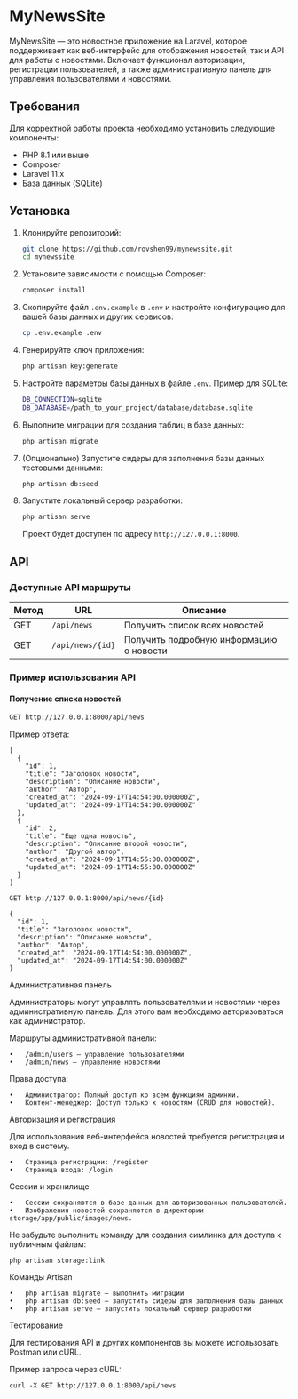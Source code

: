 # MyNewsSite

MyNewsSite — это новостное приложение на Laravel, которое поддерживает как веб-интерфейс для отображения новостей, так и API для работы с новостями. Включает функционал авторизации, регистрации пользователей, а также административную панель для управления пользователями и новостями.

## Требования

Для корректной работы проекта необходимо установить следующие компоненты:

- PHP 8.1 или выше
- Composer
- Laravel 11.x
- База данных (SQLite)

## Установка

1. Клонируйте репозиторий:

    ```bash
    git clone https://github.com/rovshen99/mynewssite.git
    cd mynewssite
    ```

2. Установите зависимости с помощью Composer:

    ```bash
    composer install
    ```

3. Скопируйте файл `.env.example` в `.env` и настройте конфигурацию для вашей базы данных и других сервисов:

    ```bash
    cp .env.example .env
    ```

4. Генерируйте ключ приложения:

    ```bash
    php artisan key:generate
    ```

5. Настройте параметры базы данных в файле `.env`. Пример для SQLite:

    ```bash
    DB_CONNECTION=sqlite
    DB_DATABASE=/path_to_your_project/database/database.sqlite
    ```

6. Выполните миграции для создания таблиц в базе данных:

    ```bash
    php artisan migrate
    ```

7. (Опционально) Запустите сидеры для заполнения базы данных тестовыми данными:

    ```bash
    php artisan db:seed
    ```

8. Запустите локальный сервер разработки:

    ```bash
    php artisan serve
    ```

    Проект будет доступен по адресу `http://127.0.0.1:8000`.

## API

### Доступные API маршруты

| Метод | URL             | Описание                                  |
|-------|-----------------|-------------------------------------------|
| GET   | `/api/news`      | Получить список всех новостей             |
| GET   | `/api/news/{id}` | Получить подробную информацию о новости   |

### Пример использования API

#### Получение списка новостей

```bash
GET http://127.0.0.1:8000/api/news
```

Пример ответа:
```
[
  {
    "id": 1,
    "title": "Заголовок новости",
    "description": "Описание новости",
    "author": "Автор",
    "created_at": "2024-09-17T14:54:00.000000Z",
    "updated_at": "2024-09-17T14:54:00.000000Z"
  },
  {
    "id": 2,
    "title": "Еще одна новость",
    "description": "Описание второй новости",
    "author": "Другой автор",
    "created_at": "2024-09-17T14:55:00.000000Z",
    "updated_at": "2024-09-17T14:55:00.000000Z"
  }
]
```
```
GET http://127.0.0.1:8000/api/news/{id}
```
```
{
  "id": 1,
  "title": "Заголовок новости",
  "description": "Описание новости",
  "author": "Автор",
  "created_at": "2024-09-17T14:54:00.000000Z",
  "updated_at": "2024-09-17T14:54:00.000000Z"
}
```
Административная панель

Администраторы могут управлять пользователями и новостями через административную панель. Для этого вам необходимо авторизоваться как администратор.

Маршруты административной панели:

	•	/admin/users — управление пользователями
	•	/admin/news — управление новостями

Права доступа:

	•	Администратор: Полный доступ ко всем функциям админки.
	•	Контент-менеджер: Доступ только к новостям (CRUD для новостей).

Авторизация и регистрация

Для использования веб-интерфейса новостей требуется регистрация и вход в систему.

	•	Страница регистрации: /register
	•	Страница входа: /login

Сессии и хранилище

	•	Сессии сохраняются в базе данных для авторизованных пользователей.
	•	Изображения новостей сохраняются в директории storage/app/public/images/news.
Не забудьте выполнить команду для создания симлинка для доступа к публичным файлам:

```php artisan storage:link```

Команды Artisan

	•	php artisan migrate — выполнить миграции
	•	php artisan db:seed — запустить сидеры для заполнения базы данных
	•	php artisan serve — запустить локальный сервер разработки

Тестирование

Для тестирования API и других компонентов вы можете использовать Postman или cURL.

Пример запроса через cURL:

```curl -X GET http://127.0.0.1:8000/api/news```